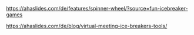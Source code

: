 https://ahaslides.com/de/features/spinner-wheel/?source=fun-icebreaker-games

https://ahaslides.com/de/blog/virtual-meeting-ice-breakers-tools/